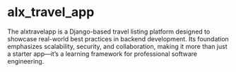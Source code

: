 # alx_travel_app
The alxtravelapp is a Django-based travel listing platform designed to showcase real-world best practices in backend development. Its foundation emphasizes scalability, security, and collaboration, making it more than just a starter app—it’s a learning framework for professional software engineering.
